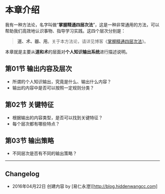 
# 本章介绍

我有一种方法论，名字叫做“**掌握精通四层次法**”，这是一种非常通用的方法，可以帮助我们高效地认识事物、指导学习实践。这四个层次分别是：

> **道、术、器、用**。关于本方法论，请详见博客《[掌握精通四层次法](http://blog.hiddenwangcc.com/archives/2615)》。

本章就是主要从**道和术**的层面对**个人知识输出系统**进行描述说明。

## 第01节 输出内容及层次

- 所谓的个人知识输出，究竟是什么、输出什么内容？
- 输出的内容中是否可以按照一定规则分类？

## 第02节 关键特征

- 根据输出的内容类型，是否可以找到关键特征？
- 每个层次都有哪些特点？

## 第03节 输出策略

- 不同层次是否有不同的输出策略？

---- 

## Changelog

- 2016年04月22日 创建内容 by [易仁永澄][http://blog.hiddenwangcc.com]
